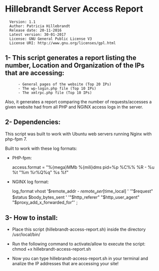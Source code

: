 
# Hillebrandt Server Access Report

      Version: 1.1
      Author: Patricia Hillebrandt
      Release date: 20-11-2016
      Latest version: 30-01-2017
      License: GNU General Public License V3
      License URI: http://www.gnu.org/licenses/gpl.html

## 1- This script generates a report listing the number, Location and Organization of the IPs that are accessing:

          - General pages of the website (Top 20 IPs)
          - The wp-login.php file (Top 10 IPs)
          - The xmlrpc.php file (Top 10 IPs)

Also, it generates a report comparing the number of requests/accesses a given website had from all PHP and NGINX access logs in the server.


## 2- Dependencies:

This script was built to work with Ubuntu web servers running Nginx with php-fpm 7.

Built to work with these log formats:

- PHP-fpm:

   access.format = "%{mega}MMb %{mili}dms pid=%p %C%% %R - %u %t \"%m %r%Q%q\" %s %f"

- NGINX log format:

   log_format vhost '$remote_addr - $remote_user [$time_local] '
        '"$request" $status $body_bytes_sent '
        '"$http_referer" "$http_user_agent" "$proxy_add_x_forwarded_for"' ;

## 3- How to install:

- Place this script (hillebrandt-access-report.sh) inside the directory /usr/local/bin/

- Run the following command to activate/allow to execute the script: chmod +x hillebrandt-access-report.sh

- Now you can type hillebrandt-access-report.sh in your terminal and analize the IP addresses that are accessing your site!
